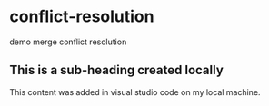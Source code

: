 # conflict-resolution
demo merge conflict resolution 

## This is a sub-heading created locally

This content was added in visual studio code on my local machine. 